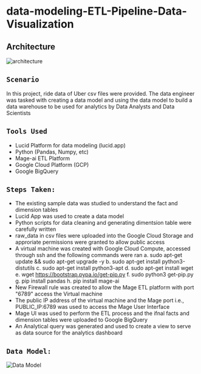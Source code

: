 # data-modeling-ETL-Pipeline-Data-Visualization


## Architecture
![architecture](https://github.com/Arshavin023/Data-Modeling-ETL-Pipeline-Data-Visualization/assets/77532336/e9062ef6-0172-434b-9eb4-f551224f16af)


## `Scenario`
In this project, ride data of Uber csv files were provided. The data engineer was tasked with creating a data model and using the data model to build a data warehouse to be used for analytics by Data Analysts and Data Scientists

## `Tools Used`
- Lucid Platform for data modeling (lucid.app)
- Python (Pandas, Numpy, etc)
- Mage-ai ETL Platform
- Google Cloud Platform (GCP)
- Google BigQuery



## `Steps Taken:`
- The existing sample data was studied to understand the fact and dimension tables
- Lucid App was used to create a data model 
- Python scripts for data cleaning and generating dimentsion table were carefully written
- raw_data in csv files were uploaded into the Google Cloud Storage and approriate permissions were granted to allow public access
- A virtual machine was created with Google Cloud Compute, accessed through ssh and the following commands were ran
  a. sudo apt-get update && sudo apt-get upgrade -y
  b. sudo apt-get install python3-distutils
  c. sudo apt-get install python3-apt
  d. sudo apt-get install wget
  e. wget https://bootstrap.pypa.io/get-pip.py
  f. sudo python3 get-pip.py
  g. pip install pandas
  h. pip install mage-ai
- New Firewall rule was created to allow the Mage ETL platform with port "6789" access the Virtual machine
- The public IP address of the virtual machine and the Mage port i.e., PUBLIC_IP:6789 was used to access the Mage User Interface
- Mage UI was used to perform the ETL process and the ifnal facts and dimension tables were uploaded to Google BigQuery
- An Analytical query was generated and used to create a view to serve as data source for the analytics dashboard


## `Data Model:`
![Data Model](https://github.com/Arshavin023/Data-Modeling-ETL-Pipeline-Data-Visualization/assets/77532336/aa2d42fa-a52a-42e1-a74d-fdfd7a7dab68)
